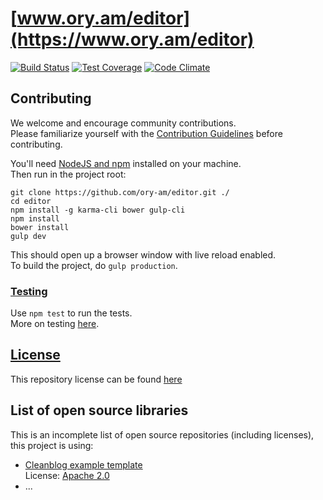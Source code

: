 # [www.ory.am/editor](https://www.ory.am/editor)

[![Build Status](https://travis-ci.org/ory-am/editor.svg?branch=master)](https://travis-ci.org/ory-am/editor)
[![Test Coverage](https://codeclimate.com/github/ory-am/editor/badges/coverage.svg)](https://codeclimate.com/github/ory-am/editor/coverage)
[![Code Climate](https://codeclimate.com/github/ory-am/editor/badges/gpa.svg)](https://codeclimate.com/github/ory-am/editor)

## Contributing

We welcome and encourage community contributions.  
Please familiarize yourself with the [Contribution Guidelines](CONTRIBUTING.md) before contributing.

You'll need [NodeJS and npm](https://nodejs.org) installed on your machine.  
Then run in the project root:

```
git clone https://github.com/ory-am/editor.git ./
cd editor
npm install -g karma-cli bower gulp-cli
npm install
bower install
gulp dev
```

This should open up a browser window with live reload enabled.  
To build the project, do `gulp production`.

### [Testing](test/README.md)

Use `npm test` to run the tests.  
More on testing [here](test/README.md).

## [License](https://github.com/ory-am/editor/blob/0.0.0-sprint2/LICENSE)

This repository license can be found [here](https://github.com/ory-am/editor/blob/0.0.0-sprint2/LICENSE)

## List of open source libraries

This is an incomplete list of open source repositories (including licenses), this project is using:

* [Cleanblog example template](http://startbootstrap.com/template-overviews/clean-blog/)   
  License: [Apache 2.0](https://github.com/IronSummitMedia/startbootstrap-clean-blog/blob/gh-pages/LICENSE)
* ...
